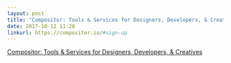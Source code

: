```yaml
---
layout: post
title: "Compositor: Tools & Services for Designers, Developers, & Creatives"
date: 2017-10-12 11:28
linkurl: https://compositor.io/#sign-up
---
```


[Compositor: Tools & Services for Designers, Developers, & Creatives](https://compositor.io/#sign-up)

> 